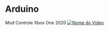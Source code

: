 # Arduino
 Mod Controle Xbox One 2020
[![Nome do Video](https://img.youtube.com/vi/ID_DO_VIDEO/maxresdefault.jpg)](https://youtu.be/jfDxemmjJ2c)

